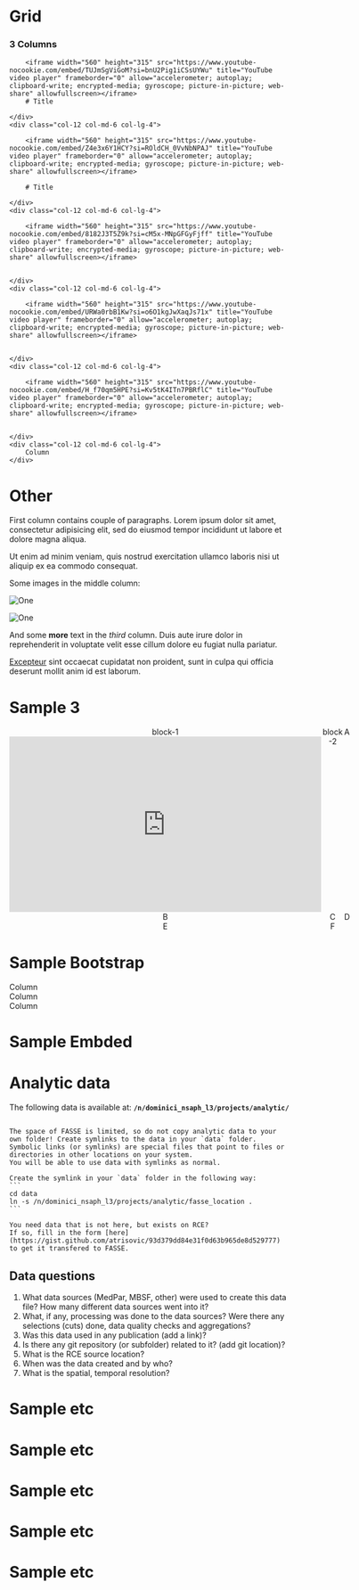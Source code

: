 
<style>
	@import url("/utils/css/red.css");
	@import url("/utils/css/bootstrap-grid.css");
	@import url("/utils/css/iframe-youtube.css");
</style>


# Grid

### 3 Columns

<div class="row g-4">
	<div class="col-12 col-md-6 col-lg-4">
		
		<iframe width="560" height="315" src="https://www.youtube-nocookie.com/embed/TUJmSgViGoM?si=bnU2Pig1iCSsUYWu" title="YouTube video player" frameborder="0" allow="accelerometer; autoplay; clipboard-write; encrypted-media; gyroscope; picture-in-picture; web-share" allowfullscreen></iframe>
		# Title
  
    </div>
    <div class="col-12 col-md-6 col-lg-4">

  		<iframe width="560" height="315" src="https://www.youtube-nocookie.com/embed/Z4e3x6Y1HCY?si=ROldCH_0VvNbNPAJ" title="YouTube video player" frameborder="0" allow="accelerometer; autoplay; clipboard-write; encrypted-media; gyroscope; picture-in-picture; web-share" allowfullscreen></iframe>

  		# Title
 
    </div>
	<div class="col-12 col-md-6 col-lg-4">

  		<iframe width="560" height="315" src="https://www.youtube-nocookie.com/embed/8182J3T5Z9k?si=cM5x-MNpGFGyFjff" title="YouTube video player" frameborder="0" allow="accelerometer; autoplay; clipboard-write; encrypted-media; gyroscope; picture-in-picture; web-share" allowfullscreen></iframe>

 
    </div>
	<div class="col-12 col-md-6 col-lg-4">

  		<iframe width="560" height="315" src="https://www.youtube-nocookie.com/embed/URWa0rbB1Kw?si=o6O1kgJwXaqJs71x" title="YouTube video player" frameborder="0" allow="accelerometer; autoplay; clipboard-write; encrypted-media; gyroscope; picture-in-picture; web-share" allowfullscreen></iframe>

 
    </div>
	<div class="col-12 col-md-6 col-lg-4">

  		<iframe width="560" height="315" src="https://www.youtube-nocookie.com/embed/H_f70qm5HPE?si=Kv5tK4ITn7PBRflC" title="YouTube video player" frameborder="0" allow="accelerometer; autoplay; clipboard-write; encrypted-media; gyroscope; picture-in-picture; web-share" allowfullscreen></iframe>

 
    </div>
	<div class="col-12 col-md-6 col-lg-4">
		Column
    </div>
</div>


# Other


<div class="row">
	<div class="span5 red-box">
		<p>First column contains couple of paragraphs. Lorem ipsum dolor sit
		amet, consectetur adipisicing elit, sed do eiusmod tempor incididunt
		ut labore et dolore magna aliqua.</p>
		<p>Ut enim ad minim veniam, quis nostrud exercitation ullamco laboris
		nisi ut aliquip ex ea commodo consequat.</p>
	</div>
	<div class="span2">
		<p>Some images in the middle column:</p>
		<p><img alt="One" src="image-1.png" /></p>
		<p><img alt="One" src="image-1.png" /></p>
	</div>
	<div class="span5">
		<p>And some <strong>more</strong> text in the <em>third</em> column.
		Duis aute irure dolor in reprehenderit in voluptate velit esse cillum
		dolore eu fugiat nulla pariatur.</p>
		<p><a href="http://excepteur.org">Excepteur</a> sint occaecat
		cupidatat non proident, sunt in culpa qui officia deserunt mollit
		anim id est laborum.</p>
	</div>
</div>





# Sample 3

<div style="text-align: center; display: grid; grid-template-columns: 1fr 1fr 1fr;">
	<div>
		block-1
		<iframe width="560" height="315" src="https://www.youtube-nocookie.com/embed/ULybPQrDStk?si=BixbyRMf8cHIqVfZ" title="YouTube video player" frameborder="0" allow="accelerometer; autoplay; clipboard-write; encrypted-media; gyroscope; picture-in-picture; web-share" allowfullscreen></iframe>
	</div>
	<div>
		block-2
	</div>

 <div class="box-1"> A </div>
  <div class="box-2"> B </div>
  <div class="box-3"> C </div>

   <div class="box-1"> D </div>
  <div class="box-2"> E </div>
  <div class="box-3"> F </div>
</div>

# Sample Bootstrap

<div class="container text-center">
  <div class="row">
    <div class="col">
      Column
    </div>
    <div class="col">
      Column
    </div>
    <div class="col">
      Column
    </div>
  </div>
</div>

# Sample Embded

# Analytic data

The following data is available at: **`/n/dominici_nsaph_l3/projects/analytic/`**

```{include} part.md
```

````{warning}
The space of FASSE is limited, so do not copy analytic data to your own folder! Create symlinks to the data in your `data` folder.
Symbolic links (or symlinks) are special files that point to files or directories in other locations on your system.
You will be able to use data with symlinks as normal.

Create the symlink in your `data` folder in the following way:
```
cd data
ln -s /n/dominici_nsaph_l3/projects/analytic/fasse_location .
```
````

```{note}
You need data that is not here, but exists on RCE? 
If so, fill in the form [here](https://gist.github.com/atrisovic/93d379dd84e31f0d63b965de8d529777) to get it transfered to FASSE.
```

## Data questions

1. What data sources (MedPar, MBSF, other) were used to create this data file? How many different data sources went into it? 
2. What, if any, processing was done to the data sources? Were there any selections (cuts) done, data quality checks and aggregations? 
3. Was this data used in any publication (add a link)? 
4. Is there any git repository (or subfolder) related to it? (add git location)? 
5. What is the RCE source location? 
6. When was the data created and by who?
7. What is the spatial, temporal resolution? 






# Sample etc

# Sample etc

# Sample etc

# Sample etc


# Sample etc














